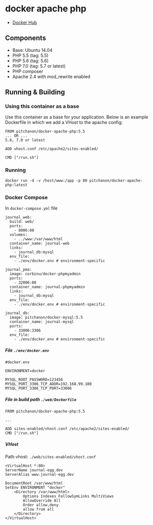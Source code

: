 # docker apache php

- [Docker Hub](https://hub.docker.com/r/pitchanon/docker-apache-php/)

## Components

- Base: Ubuntu 14.04
- PHP 5.5 (tag: 5.5)
- PHP 5.6 (tag: 5.6)
- PHP 7.0 (tag: 5.7 or latest)
- PHP composer
- Apache 2.4 with mod_rewrite enabled

## Running & Building
### Using this container as a base
Use this container as a base for your application. Below is an example Dockerfile in which we add a VHost to the apache config:

```
FROM pitchanon/docker-apache-php:5.5
... OR ...
5.6, 7.0 or latest
```

```
ADD vhost.conf /etc/apache2/sites-enabled/

CMD ["/run.sh"]
```

### Running

```
docker run -d -v /host/www:/app -p 80 pitchanon/docker-apache-php:latest
```

### Docker Compose

In `docker-compose.yml` file

```
journal_web:
  build: web/
  ports:
    - 8006:80
  volumes:
    - ../www:/var/www/html
  container_name: journal-web
  links:
    - journal_db:mysql
  env_file:
    - ./env/docker.env # environment-specific

journal_pma:
  image: corbinu/docker-phpmyadmin
  ports:
    - 32006:80
  container_name: journal-phpmyadmin
  links:
    - journal_db:mysql
  env_file:
    - ./env/docker.env # environment-specific

journal_db:
  image: pitchanon/docker-mysql:5.5
  container_name: journal-mysql
  ports:
    - 33006:3306
  env_file:
    - ./env/docker.env # environment-specific
```

##### File `./env/docker.env`

```
#docker.env

ENVIRONMENT=docker

MYSQL_ROOT_PASSWORD=123456
MYSQL_PORT_3306_TCP_ADDR=192.168.99.100
MYSQL_PORT_3306_TCP_PORT=33006
```

##### File in build path `./web/Dockerfile`

```
FROM pitchanon/docker-apache-php:5.5

...

ADD sites-enabled/vhost.conf /etc/apache2/sites-enabled/
CMD ["/run.sh"]
```

##### VHost
Path vhost: `./web/sites-enabled/vhost.conf`

```
<VirtualHost *:80>
ServerName journal-egg.dev
ServerAlias www.journal-egg.dev

DocumentRoot /var/www/html
SetEnv ENVIRONMENT "docker"
    <Directory /var/www/html>
        Options Indexes FollowSymLinks MultiViews
        AllowOverride All
        Order allow,deny
        allow from all
    </Directory>
</VirtualHost>
```
